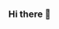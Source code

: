 ### Hi there 👋

<!--
**RosenRashev/RosenRashev** is a ✨ _special_ ✨ repository because its `README.md` (this file) appears on your GitHub profile.
[![trophy](https://github-profile-trophy.vercel.app/?username=ryo-ma&theme=onedark)](https://github.com/ryo-ma/github-profile-trophy)
Here are some ideas to get you started:

- 🔭 I’m currently working on my QA skills
- 🌱 I’m currently learning Automation QA
- 👯 I’m looking to collaborate on 
- 💬 Ask me about ...
- 📫 How to reach me: ...
- ⚡ Fun fact: ...
-->
